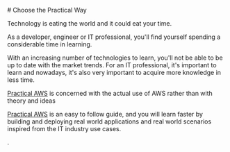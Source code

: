 # Choose the Practical Way

Technology is eating the world and it could eat your time.

As a developer, engineer or IT professional, you'll find yourself spending a considerable time in learning. 

With an increasing number of technologies to learn, you'll not be able to be up to date with the market trends. For an IT professional, it's important to learn and nowadays, it's also very important to acquire more knowledge in less time.

[Practical AWS](https://www.practicalaws.com) is concerned with the actual use of AWS rather than with theory and ideas

[Practical AWS](https://www.practicalaws.com) is an easy to follow guide, and you will learn faster by building and deploying real world applications and real world scenarios inspired from the IT industry use cases.



.
